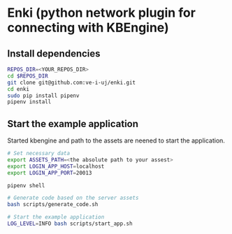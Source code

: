 # Enki (python network plugin for connecting with KBEngine)

## Install dependencies

```bash
REPOS_DIR=<YOUR_REPOS_DIR>
cd $REPOS_DIR
git clone git@github.com:ve-i-uj/enki.git
cd enki
sudo pip install pipenv
pipenv install
```

## Start the example application

Started kbengine and path to the assets are neened to start the application.

```bash
# Set necessary data
export ASSETS_PATH=<the absolute path to your assest>
export LOGIN_APP_HOST=localhost
export LOGIN_APP_PORT=20013

pipenv shell

# Generate code based on the server assets
bash scripts/generate_code.sh

# Start the example application
LOG_LEVEL=INFO bash scripts/start_app.sh
```
